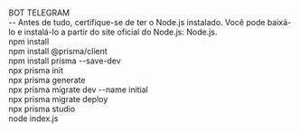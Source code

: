  <br>BOT TELEGRAM
 <br>-- Antes de tudo, certifique-se de ter o Node.js instalado. Você pode baixá-lo e instalá-lo a partir do site oficial do Node.js: Node.js.
 <br>npm install
 <br>npm install @prisma/client
 <br>npm install prisma --save-dev
 <br> npx prisma init
 <br>npx prisma generate
 <br>npx prisma migrate dev --name initial
 <br>npx prisma migrate deploy
 <br>npx prisma studio
 <br>node index.js
